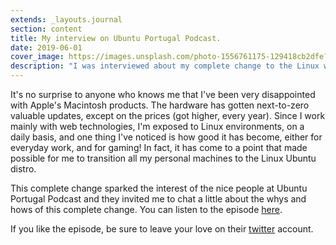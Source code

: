 ```yaml
---
extends: _layouts.journal
section: content
title: My interview on Ubuntu Portugal Podcast.
date: 2019-06-01
cover_image: https://images.unsplash.com/photo-1556761175-129418cb2dfe?ixlib=rb-1.2.1&ixid=eyJhcHBfaWQiOjEyMDd9&auto=format&fit=crop&w=912&q=80
description: "I was interviewed about my complete change to the Linux world."
---
```


It's no surprise to anyone who knows me that I've been very disappointed with Apple's Macintosh products. The hardware has gotten next-to-zero valuable updates, except on the prices (got higher, every year). Since I work mainly with web technologies, I'm exposed to Linux environments, on a daily basis, and one thing I've noticed is how good it has become, either for everyday work, and for gaming! In fact, it has come to a point that made possible for me to transition all my personal machines to the Linux Ubuntu distro.

This complete change sparked the interest of the nice people at Ubuntu Portugal Podcast and they invited me to chat a little about the whys and hows of this complete change. You can listen to the episode [here](https://podcastubuntuportugal.org/ep-56-laravel-dingo/).

If you like the episode, be sure to leave your love on their [twitter](https://twitter.com/podcastubuntupt) account.
